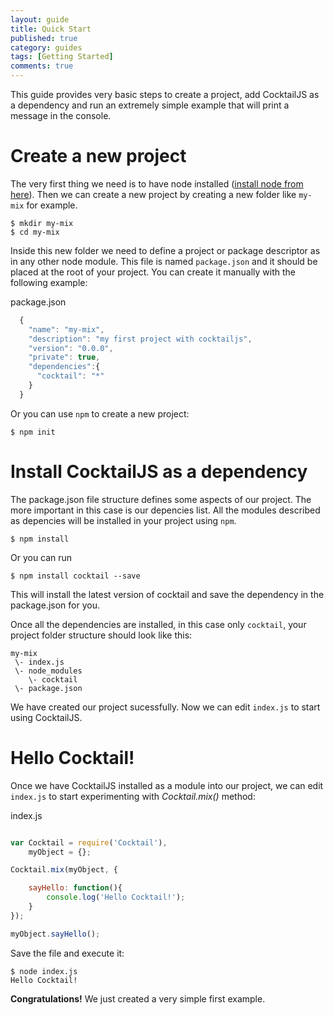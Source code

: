 ```yaml
---
layout: guide
title: Quick Start
published: true
category: guides
tags: [Getting Started]
comments: true
---
```


This guide provides very basic steps to create a project, add CocktailJS as a dependency and run an extremely simple example that will print a message in the console.

# Create a new project

The very first thing we need is to have node installed ([install node from here](http://nodejs.org/download)). Then we can 
create a new project by creating a new folder like `my-mix` for example.

````console
$ mkdir my-mix
$ cd my-mix
````

Inside this new folder we need to define a project or package descriptor as in any other node module. This file is 
named `package.json` and it should be placed at the root of your project.
You can create it manually with the following example:

package.json

````javascript
  {
    "name": "my-mix",
    "description": "my first project with cocktailjs",
    "version": "0.0.0",
    "private": true,
    "dependencies":{
      "cocktail": "*"
    }
  }        
````

Or you can use `npm` to create a new project:

````console
$ npm init
````

# Install CocktailJS as a dependency

The package.json file structure defines some aspects of our project. The more important in this case is our depencies list.
All the modules described as depencies will be installed in your project using `npm`.

````console
$ npm install
````

Or you can run

````console
$ npm install cocktail --save
````

This will install the latest version of cocktail and save the dependency in the package.json for you.

Once all the dependencies are installed, in this case only `cocktail`, your project folder structure should look
like this:

    my-mix
     \- index.js
     \- node_modules
        \- cocktail
     \- package.json


We have created our project sucessfully. Now we can edit `index.js` to start using CocktailJS.


# Hello Cocktail!

Once we have CocktailJS installed as a module into our project, we can edit `index.js` to start experimenting 
with _Cocktail.mix()_ method:

index.js

````javascript

var Cocktail = require('Cocktail'),
    myObject = {};

Cocktail.mix(myObject, {

    sayHello: function(){
        console.log('Hello Cocktail!');
    }
});

myObject.sayHello();
````

Save the file and execute it:

````console
$ node index.js
Hello Cocktail!
````
**Congratulations!** We just created a very simple first example.
